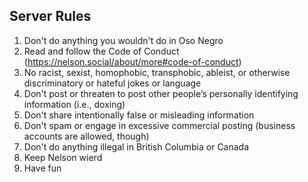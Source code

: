## Server Rules

1. Don't do anything you wouldn't do in Oso Negro
1. Read and follow the Code of Conduct (https://nelson.social/about/more#code-of-conduct)
1. No racist, sexist, homophobic, transphobic, ableist, or otherwise discriminatory or hateful jokes or language
1. Don't post or threaten to post other people’s personally identifying information (i.e., doxing)
1. Don't share intentionally false or misleading information
1. Don't spam or engage in excessive commercial posting (business accounts are allowed, though)
1. Don't do anything illegal in British Columbia or Canada
1. Keep Nelson wierd
1. Have fun
